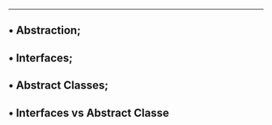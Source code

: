 ---------------------------------------
• Abstraction;
------------------------------------------
• Interfaces;
------------------------------------------
• Abstract Classes;
--------------------------------------------
• Interfaces vs Abstract Classe
-------------------------------------
